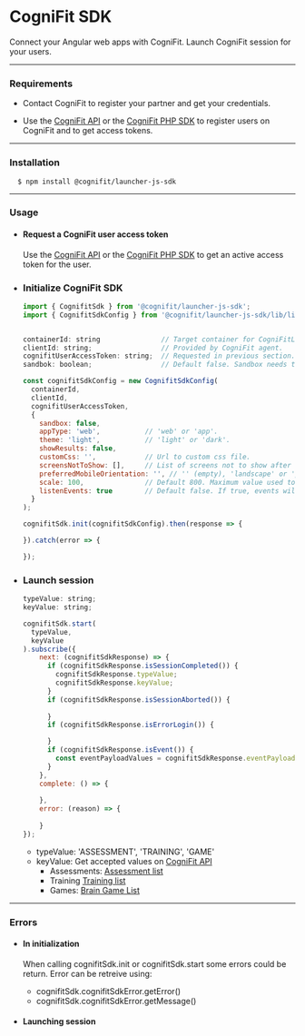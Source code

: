 # CogniFit SDK

Connect your Angular web apps with CogniFit. Launch CogniFit session for your users.

---

### Requirements

- Contact CogniFit to register your partner and get your credentials. 

- Use the [CogniFit API](https://api.cognifit.com/) or the [CogniFit PHP SDK](https://packagist.org/packages/cognifit/cognifit-sdk-php) to register users on CogniFit and to get access tokens.

---

### Installation

      $ npm install @cognifit/launcher-js-sdk

---

### Usage

- #### Request a CogniFit user access token 
  Use the [CogniFit API](https://api.cognifit.com/) or the [CogniFit PHP SDK](https://packagist.org/packages/cognifit/cognifit-sdk-php) to get an active access token for the user.

- ### Initialize CogniFit SDK

    ```js
    import { CognifitSdk } from '@cognifit/launcher-js-sdk';
    import { CognifitSdkConfig } from '@cognifit/launcher-js-sdk/lib/lib/cognifit.sdk.config';
  
  
    containerId: string               // Target container for CogniFitLoading.
    clientId: string;                 // Provided by CogniFit agent.
    cognifitUserAccessToken: string;  // Requested in previous section. 
    sandbok: boolean;                 // Default false. Sandbox needs to be allowed by CogniFit agent.
   
    const cognifitSdkConfig = new CognifitSdkConfig(
      containerId,
      clientId,
      cognifitUserAccessToken,
      {
        sandbox: false,
        appType: 'web',           // 'web' or 'app'.
        theme: 'light',           // 'light' or 'dark'.
        showResults: false,
        customCss: '',            // Url to custom css file.
        screensNotToShow: [],     // List of screens not to show after the session.
        preferredMobileOrientation: '', // '' (empty), 'landscape' or 'portrait'. This applies only on mobile browsers or embedded webviews
        scale: 100,               // Default 800. Maximum value used to display values.
        listenEvents: true        // Default false. If true, events will be triggered during session life.
      }   
    );
  
    cognifitSdk.init(cognifitSdkConfig).then(response => {
    
    }).catch(error => {
    
    });
    ```

- ### Launch session

    ```js
    typeValue: string;
    keyValue: string;
  
    cognifitSdk.start(
      typeValue, 
      keyValue
    ).subscribe({
        next: (cognifitSdkResponse) => {
          if (cognifitSdkResponse.isSessionCompleted()) {
            cognifitSdkResponse.typeValue;
            cognifitSdkResponse.keyValue;
          }
          if (cognifitSdkResponse.isSessionAborted()) {
          
          }
          if (cognifitSdkResponse.isErrorLogin()) {

          }
          if (cognifitSdkResponse.isEvent()) {
            const eventPayloadValues = cognifitSdkResponse.eventPayload.getValues();
          }
        },
        complete: () => {
			
		},
        error: (reason) => {
			
		}
    });
    ```

    - typeValue: 'ASSESSMENT', 'TRAINING', 'GAME'
    - keyValue: Get accepted values on [CogniFit API](https://api.cognifit.com)
      - Assessments: [Assessment list](https://cognifitapiv2.docs.apiary.io/#reference/0/cognitive-assessments/assessments-list)
      - Training [Training list](https://cognifitapiv2.docs.apiary.io/#reference/0/brain-training-programs/training-list)
      - Games: [Brain Game List](https://cognifitapiv2.docs.apiary.io/#reference/0/brain-games/brain-game-list)

--- 

### Errors

- #### In initialization
    
    When calling cognifitSdk.init or cognifitSdk.start some errors could be return.
    Error can be retreive using:
    - cognifitSdk.cognifitSdkError.getError()
    - cognifitSdk.cognifitSdkError.getMessage()
      
- #### Launching session

    
